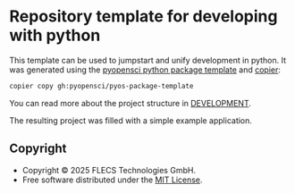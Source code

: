 # Repository template for developing with python

This template can be used to jumpstart and unify development in python. It was generated
using
the [pyopensci python package template](https://github.com/pyOpenSci/pyos-package-template)
and [copier](https://github.com/copier-org/copier):

```bash
copier copy gh:pyopensci/pyos-package-template
```

You can read more about the project structure in [DEVELOPMENT](./DEVELOPMENT.md).

The resulting project was filled with a simple example application.

## Copyright

- Copyright © 2025 FLECS Technologies GmbH.
- Free software distributed under the [MIT License](./LICENSE).
